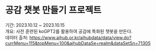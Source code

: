 # 공감 챗봇 만들기 프로젝트
기간: 2023.10.12 ~ 2023.10.15  
개요: 사전 훈련된 koGPT2를 활용하여 공감에 특화된 챗봇을 만든다.   
데이터 출처: https://www.aihub.or.kr/aihubdata/data/view.do?currMenu=115&topMenu=100&aihubDataSe=realm&dataSetSn=71305  



